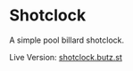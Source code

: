 # Shotclock

A simple pool billard shotclock.

Live Version: [shotclock.butz.st](https://shotclock.butz.st) 

